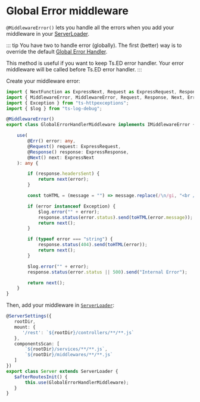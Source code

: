 # Global Error middleware

`@MiddlewareError()` lets you handle all the errors when you add your middleware in your [ServerLoader](/api/common/server/components/ServerLoader.md).

::: tip
You have two to handle error (globally). The first (better) way is to override the default [Global Error Handler](/docs/middlewares/override/global-error-handler.md).

This method is useful if you want to keep Ts.ED error handler. Your error middleware will be called before Ts.ED error handler.
:::

Create your middleware error:

```typescript
import { NextFunction as ExpressNext, Request as ExpressRequest, Response as ExpressResponse } from "express";
import { MiddlewareError, MiddlewareError, Request, Response, Next, Err } from "@tsed/common";
import { Exception } from "ts-httpexceptions";
import { $log } from "ts-log-debug";

@MiddlewareError()
export class GlobalErrorHandlerMiddleware implements IMiddlewareError {

    use(
        @Err() error: any,
        @Request() request: ExpressRequest,
        @Response() response: ExpressResponse,
        @Next() next: ExpressNext
    ): any {

        if (response.headersSent) {
            return next(error);
        }

        const toHTML = (message = "") => message.replace(/\n/gi, "<br />");

        if (error instanceof Exception) {
            $log.error("" + error);
            response.status(error.status).send(toHTML(error.message));
            return next();
        }

        if (typeof error === "string") {
            response.status(404).send(toHTML(error));
            return next();
        }

        $log.error("" + error);
        response.status(error.status || 500).send("Internal Error");

        return next();
    }
}
```

Then, add your middleware in [`ServerLoader`](/api/common/server/components/ServerLoader.md):

```typescript
@ServerSettings({
   rootDir,
   mount: {
      '/rest': `${rootDir}/controllers/**/**.js`
   },
   componentsScan: [
       `${rootDir}/services/**/**.js`,
       `${rootDir}/middlewares/**/**.js`
   ]
})
export class Server extends ServerLoader {
   $afterRoutesInit() {
       this.use(GlobalErrorHandlerMiddleware);
   }
}       
```